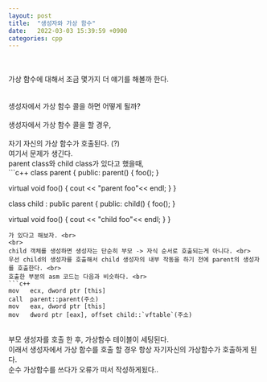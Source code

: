 ```yaml
---
layout: post
title:  "생성자와 가상 함수"
date:   2022-03-03 15:39:59 +0900
categories: cpp
---
```


<br>
<br>
가상 함수에 대해서 조금 몇가지 더 얘기를 해볼까 한다. <br>
<br>
<br>
생성자에서 가상 함수 콜을 하면 어떻게 될까? <br>
<br>
생성자에서 가상 함수 콜을 할 경우,<br>
<br>
자기 자신의 가상 함수가 호출된다. (?) <br>
여기서 문제가 생긴다.<br>
parent class와 child class가 있다고 했을때, <br>
```c++
class parent {
public:
  parent() {
    foo();
  }
  
  virtual void foo() {
    cout << "parent foo"<< endl;
  }
}


class child : public parent {
public:
  child() {
    foo();
  }
  
  virtual void foo() {
    cout << "child foo"<< endl;
  }
}

```
가 있다고 해보자. <br>
<br>
child 객체를 생성하면 생성자는 단순히 부모 -> 자식 순서로 호출되는게 아니다. <br>
우선 child의 생성자를 호출해서 child 생성자의 내부 작동을 하기 전에 parent의 생성자를 호출한다. <br>
호출한 부분의 asm 코드는 다음과 비슷하다. <br>
```c++
mov   ecx, dword ptr [this]
call  parent::parent(주소)
mov   eax, dword ptr [this]
mov   dword ptr [eax], offset child::`vftable`(주소)
```
<br>
부모 생성자를 호출 한 후, 가상함수 테이블이 세팅된다. <br>
이래서 생성자에서 가상 함수를 호출 할 경우 항상 자기자신의 가상함수가 호출하게 된다. <br>
순수 가상함수를 쓰다가 오류가 떠서 작성하게됬다.. <br>
<br>
<br>
<br>






